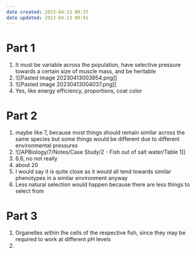 ```yaml
---
date created: 2023-04-13 00:37
date updated: 2023-04-13 00:41
---
```


# Part 1

1. It must be variable across the population, have selective pressure towards a certain size of muscle mass, and be heritable
2. ![[Pasted image 20230413003954.png]]
3. ![[Pasted image 20230413004037.png]]
4. Yes, like energy efficiency, proportions, coat color

# Part 2

1. maybe like 7, because most things should remain similar across the same species but some things would be different due to different environmental pressures
2. ![[APBiology/7/Notes/Case Study/2 - Fish out of salt water/Table 1]]
3. 6.6, no not really
4. about 20
5. I would say it is quite close as it would all tend towards similar phenotypes in a similar environment anyway
6. Less natural selection would happen because there are less things to select from

# Part 3

1. Organelles within the cells of the respective fish, since they may be required to work at different pH levels
2. 
